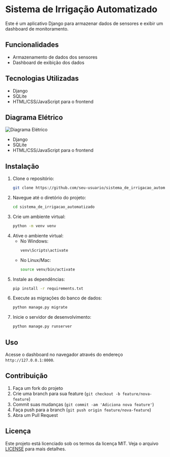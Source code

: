 # Sistema de Irrigação Automatizado

Este é um aplicativo Django para armazenar dados de sensores e exibir um dashboard de monitoramento.

## Funcionalidades

- Armazenamento de dados dos sensores
- Dashboard de exibição dos dados

## Tecnologias Utilizadas

- Django
- SQLite 
- HTML/CSS/JavaScript para o frontend

## Diagrama Elétrico


![
Diagrama Elétrico](image/electrical_diagram.jpg)


- Django
- SQLite 
- HTML/CSS/JavaScript para o frontend

## Instalação

1. Clone o repositório:
    ```bash
    git clone https://github.com/seu-usuario/sistema_de_irrigacao_automatizado.git
    ```
2. Navegue até o diretório do projeto:
    ```bash
    cd sistema_de_irrigacao_automatizado
    ```
3. Crie um ambiente virtual:
    ```bash
    python -m venv venv
    ```
4. Ative o ambiente virtual:
    - No Windows:
        ```bash
        venv\Scripts\activate
        ```
    - No Linux/Mac:
        ```bash
        source venv/bin/activate
        ```
5. Instale as dependências:
    ```bash
    pip install -r requirements.txt
    ```
6. Execute as migrações do banco de dados:
    ```bash
    python manage.py migrate
    ```
7. Inicie o servidor de desenvolvimento:
    ```bash
    python manage.py runserver
    ```

## Uso

Acesse o dashboard no navegador através do endereço `http://127.0.0.1:8000`.

## Contribuição

1. Faça um fork do projeto
2. Crie uma branch para sua feature (`git checkout -b feature/nova-feature`)
3. Commit suas mudanças (`git commit -am 'Adiciona nova feature'`)
4. Faça push para a branch (`git push origin feature/nova-feature`)
5. Abra um Pull Request

## Licença

Este projeto está licenciado sob os termos da licença MIT. Veja o arquivo [LICENSE](LICENSE) para mais detalhes.
